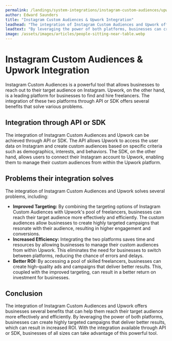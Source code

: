 ```yaml
---
permalink: /landings/system-integrations/instagram-custom-audiences/upwork
author: Edward Saunders
title: "Instagram Custom Audiences & Upwork Integration"
leadhead: "The integration of Instagram Custom Audiences and Upwork offers businesses several benefits that can help them reach their target audience more effectively and efficiently"
leadtext: "By leveraging the power of both platforms, businesses can create highly targeted campaigns that deliver better results, which can result in increased ROI. With the integration available through API or SDK, businesses of all sizes can take advantage of this powerful tool."
image: /assets/images/articles/people-sitting-near-table.webp
---
```

<div class="arttext">
<h1>Instagram Custom Audiences & Upwork Integration</h1>

<p>Instagram Custom Audiences is a powerful tool that allows businesses to reach out to their target audience on Instagram. Upwork, on the other hand, is a leading platform for businesses to find and hire freelancers. The integration of these two platforms through API or SDK offers several benefits that solve various problems.</p>

<h2>Integration through API or SDK</h2>

<p>The integration of Instagram Custom Audiences and Upwork can be achieved through API or SDK. The API allows Upwork to access the user data on Instagram and create custom audiences based on specific criteria such as demographics, interests, and behaviors. The SDK, on the other hand, allows users to connect their Instagram account to Upwork, enabling them to manage their custom audiences from within the Upwork platform.</p>

<h2>Problems their integration solves</h2>

<p>The integration of Instagram Custom Audiences and Upwork solves several problems, including:</p>

<ul>
	<li><strong>Improved Targeting:</strong> By combining the targeting options of Instagram Custom Audiences with Upwork's pool of freelancers, businesses can reach their target audience more effectively and efficiently. The custom audiences allow businesses to create highly targeted campaigns that resonate with their audience, resulting in higher engagement and conversions.</li>
	<li><strong>Increased Efficiency:</strong> Integrating the two platforms saves time and resources by allowing businesses to manage their custom audiences from within Upwork. This eliminates the need for businesses to switch between platforms, reducing the chance of errors and delays.</li>
	<li><strong>Better ROI:</strong> By accessing a pool of skilled freelancers, businesses can create high-quality ads and campaigns that deliver better results. This, coupled with the improved targeting, can result in a better return on investment for businesses.</li>
</ul>

<h2>Conclusion</h2>

<p>The integration of Instagram Custom Audiences and Upwork offers businesses several benefits that can help them reach their target audience more effectively and efficiently. By leveraging the power of both platforms, businesses can create highly targeted campaigns that deliver better results, which can result in increased ROI. With the integration available through API or SDK, businesses of all sizes can take advantage of this powerful tool.</p>

</div>
